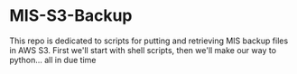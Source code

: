 # MIS-S3-Backup

This repo is dedicated to scripts for putting and retrieving MIS backup files in AWS S3. 
First we'll start with shell scripts, then we'll make our way to python... all in due time
